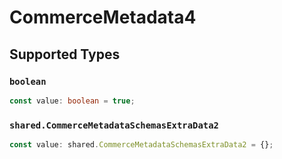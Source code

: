# CommerceMetadata4


## Supported Types

### `boolean`

```typescript
const value: boolean = true;
```

### `shared.CommerceMetadataSchemasExtraData2`

```typescript
const value: shared.CommerceMetadataSchemasExtraData2 = {};
```

